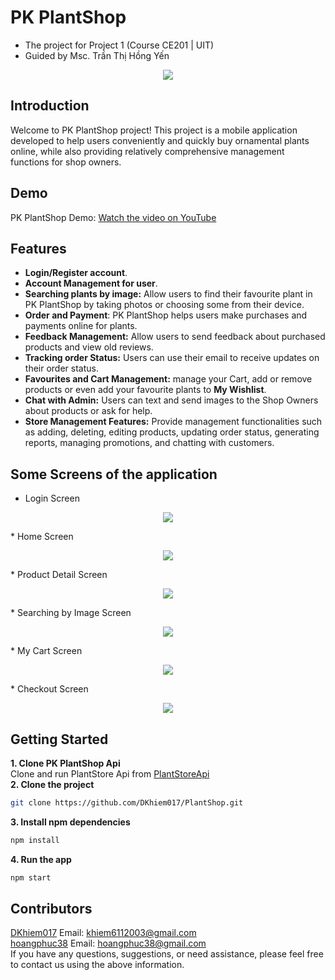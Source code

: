 # PK PlantShop
* The project for Project 1 (Course CE201 | UIT)
* Guided by Msc. Trần Thị Hồng Yến
<p align="center">
  <img src="https://github.com/DKhiem017/PlantShop/assets/100778307/18254ea5-8211-4ddd-8981-7bd846809e40" />
</p>

## Introduction
Welcome to PK PlantShop project! This project is a mobile application developed to help users conveniently and quickly buy ornamental plants online, while also providing relatively comprehensive management functions for shop owners.
## Demo
PK PlantShop Demo: [Watch the video on YouTube](https://www.youtube.com/watch?v=O8V7oOSPDuM)
## Features
* **Login/Register account**.
* **Account Management for user**.
* **Searching plants by image:** Allow users to find their favourite plant in PK PlantShop by taking photos or choosing some from their device.
* **Order and Payment**: PK PlantShop helps users make purchases and payments online for plants.
* **Feedback Management:** Allow users to send feedback about purchased products and view old reviews.
* **Tracking order Status:** Users can use their email to receive updates on their order status.
* **Favourites and Cart Management:** manage your Cart, add or remove products or even add your favourite plants to **My Wishlist**.
* **Chat with Admin:** Users can text and send images to the Shop Owners about products or ask for help.
* **Store Management Features:** Provide management functionalities such as adding, deleting, editing products, updating order status, generating reports, managing promotions, and chatting with customers.
## Some Screens of the application
* Login Screen
<p align="center">
  <img src="https://github.com/DKhiem017/PlantShop/assets/100778307/ed5ddd08-acd1-4ad3-a897-10b8b0e12393" />
</p>
* Home Screen
<p align="center">
  <img src="https://github.com/DKhiem017/PlantShop/assets/100778307/18254ea5-8211-4ddd-8981-7bd846809e40" />
</p>
* Product Detail Screen
<p align="center">
  <img src="https://github.com/DKhiem017/PlantShop/assets/100778307/79548f5c-f5f8-456b-b804-7d33da56f019" />
</p>
* Searching by Image Screen
<p align="center">
  <img src="https://github.com/DKhiem017/PlantShop/assets/100778307/e711acca-54fc-4031-96a1-5f839733a132" />
</p>
* My Cart Screen
<p align="center">
  <img src="https://github.com/DKhiem017/PlantShop/assets/100778307/20a5438b-6da2-4769-ae08-b3a1eafc4f64" />
</p>
* Checkout Screen
<p align="center">
  <img src="https://github.com/DKhiem017/PlantShop/assets/100778307/d490daec-9f72-4470-bb6c-d35f0d557487" />
</p>

## Getting Started
**1. Clone PK PlantShop Api**  
Clone and run PlantStore Api from [PlantStoreApi](https://github.com/hoangphuc38/PlantStoreAPI.git)  
**2. Clone the project**
```bash
git clone https://github.com/DKhiem017/PlantShop.git
```
**3. Install npm dependencies**
```bash
npm install
```
**4. Run the app**
```bash
npm start
```
## Contributors
[DKhiem017](https://github.com/DKhiem017) Email: khiem6112003@gmail.com  
[hoangphuc38](https://github.com/hoangphuc38) Email: hoangphuc38@gmail.com  
If you have any questions, suggestions, or need assistance, please feel free to contact us using the above information.


